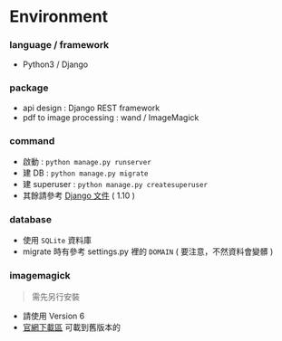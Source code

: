 # Environment

### language / framework

- Python3 / Django

### package

- api design : Django REST framework
- pdf to image processing : wand / ImageMagick

### command

- 啟動 : `python manage.py runserver`
- 建 DB : `python manage.py migrate`
- 建 superuser : `python manage.py createsuperuser`
- 其餘請參考 [Django 文件](https://docs.djangoproject.com/en/1.10/) ( 1.10 )

### database

- 使用 `SQLite` 資料庫
- migrate 時有參考 settings.py 裡的 `DOMAIN` ( 要注意，不然資料會變髒 )

### imagemagick

> 需先另行安裝

- 請使用 Version 6
- [官網下載區](https://imagemagick.org/download/windows/) 可載到舊版本的